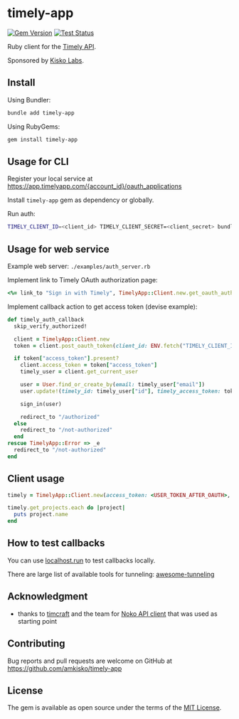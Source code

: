 # timely-app

[![Gem Version](https://badge.fury.io/rb/timely-app.svg)](https://badge.fury.io/rb/timely-app) [![Test Status](https://github.com/amkisko/timely-app/actions/workflows/test.yml/badge.svg)](https://github.com/amkisko/timely-app/actions/workflows/test.yml)

Ruby client for the [Timely API](https://dev.timelyapp.com).

Sponsored by [Kisko Labs](https://www.kiskolabs.com).

## Install

Using Bundler:
```sh
bundle add timely-app
```

Using RubyGems:
```sh
gem install timely-app
```

## Usage for CLI

Register your local service at https://app.timelyapp.com/{account_id}/oauth_applications

Install `timely-app` gem as dependency or globally.

Run auth:

```sh
TIMELY_CLIENT_ID=<client_id> TIMELY_CLIENT_SECRET=<client_secret> bundle exec timely-app auth -s
```

## Usage for web service

Example web server: `./examples/auth_server.rb`

Implement link to Timely OAuth authorization page:

```ruby
<%= link_to "Sign in with Timely", TimelyApp::Client.new.get_oauth_authorize_url(client_id: ENV.fetch("TIMELY_CLIENT_ID"), redirect_uri: ENV.fetch("TIMELY_REDIRECT_URI")) %>
```

Implement callback action to get access token (devise example):

```ruby
def timely_auth_callback
  skip_verify_authorized!

  client = TimelyApp::Client.new
  token = client.post_oauth_token(client_id: ENV.fetch("TIMELY_CLIENT_ID"), client_secret: ENV.fetch("TIMELY_CLIENT_SECRET"), code: params["code"], redirect_uri: ENV.fetch("TIMELY_REDIRECT_URI"), grant_type: "authorization_code")

  if token["access_token"].present?
    client.access_token = token["access_token"]
    timely_user = client.get_current_user

    user = User.find_or_create_by(email: timely_user["email"])
    user.update!(timely_id: timely_user["id"], timely_access_token: token["access_token"], timely_refresh_token: token["refresh_token"])

    sign_in(user)

    redirect_to "/authorized"
  else
    redirect_to "/not-authorized"
  end
rescue TimelyApp::Error => _e
  redirect_to "/not-authorized"
end
```

## Client usage

```ruby
timely = TimelyApp::Client.new(access_token: <USER_TOKEN_AFTER_OAUTH>, account_id: <ACCOUNT_ID>)

timely.get_projects.each do |project|
  puts project.name
end
```

## How to test callbacks

You can use [localhost.run](https://localhost.run/) to test callbacks locally.

There are large list of available tools for tunneling: [awesome-tunneling](https://github.com/anderspitman/awesome-tunneling)

## Acknowledgment

- thanks to [timcraft](https://github.com/timcraft) and the team for [Noko API client](https://github.com/timcraft/noko) that was used as starting point

## Contributing

Bug reports and pull requests are welcome on GitHub at https://github.com/amkisko/timely-app

## License

The gem is available as open source under the terms of the [MIT License](https://opensource.org/licenses/MIT).
